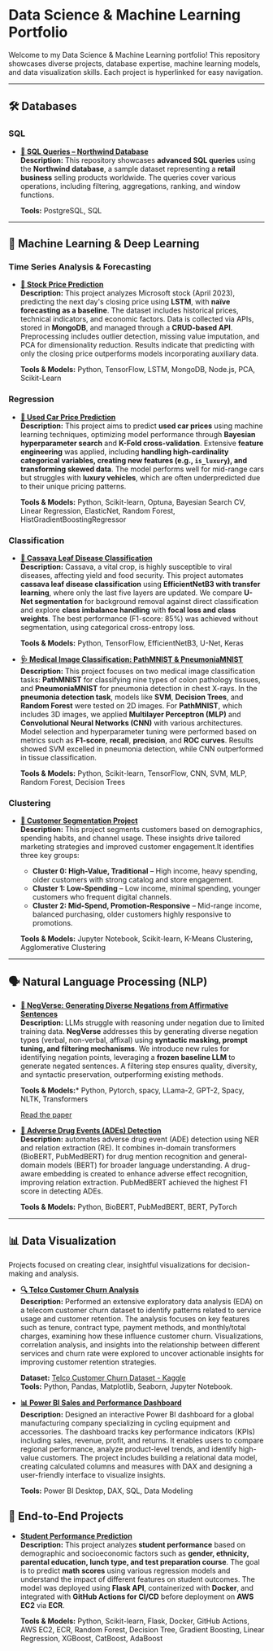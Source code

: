 # Data Science & Machine Learning Portfolio  

Welcome to my Data Science & Machine Learning portfolio! This repository showcases diverse projects, database expertise, machine learning models, and data visualization skills. Each project is hyperlinked for easy navigation.

---

## 🛠 Databases  

### **SQL**  
- **[📌 SQL Queries – Northwind Database ](https://github.com/DarianRodriguez/Portfolio/tree/main/SQL)**  
  **Description:** This repository showcases **advanced SQL queries** using the **Northwind database**, a sample dataset representing a **retail business** selling products worldwide. The queries cover various operations, including filtering, aggregations, ranking, and window functions.  

  **Tools:** PostgreSQL, SQL  

---

## 🧠 Machine Learning & Deep Learning 

### **Time Series Analysis & Forecasting**  
- **[📅 Stock Price Prediction](https://github.com/DarianRodriguez/Stock-Market)**  
    **Description:** This project analyzes Microsoft stock (April 2023), predicting the next day's closing price using **LSTM**, with **naïve forecasting as a baseline**. The dataset includes historical prices, technical indicators, and economic factors. Data is collected via APIs, stored in **MongoDB**, and managed through a **CRUD-based API**. Preprocessing includes outlier detection, missing value imputation, and PCA for dimensionality reduction. Results indicate that predicting with only the closing price outperforms models incorporating auxiliary data.  

    **Tools & Models:** Python, TensorFlow, LSTM, MongoDB, Node.js, PCA, Scikit-Learn


### **Regression**  
- **[🚗 Used Car Price Prediction](https://github.com/DarianRodriguez/Used-Car-Prices)**  
  **Description:** This project aims to predict **used car prices** using machine learning techniques, optimizing model performance through **Bayesian hyperparameter search** and **K-Fold cross-validation**. Extensive **feature engineering** was applied, including **handling high-cardinality categorical variables, creating new features (e.g., `is_luxury`), and transforming skewed data**. The model performs well for mid-range cars but struggles with **luxury vehicles**, which are often underpredicted due to their unique pricing patterns. 

  **Tools & Models:** Python, Scikit-learn, Optuna, Bayesian Search CV, Linear Regression, ElasticNet, Random Forest, HistGradientBoostingRegressor  

### **Classification** 

-  **[📝 Cassava Leaf Disease Classification](https://github.com/DarianRodriguez/Cassava-Leaf-Disease-Classification)**  
    **Description:** Cassava, a vital crop, is highly susceptible to viral diseases, affecting yield and food security. This project automates **cassava leaf disease classification** using **EfficientNetB3 with transfer learning**, where only the last five layers are updated. We compare **U-Net segmentation** for background removal against direct classification and explore **class imbalance handling** with **focal loss and class weights**. The best performance (F1-score: 85%) was achieved without segmentation, using categorical cross-entropy loss.  

    **Tools & Models:** Python, TensorFlow, EfficientNetB3, U-Net, Keras

- **[🩺 Medical Image Classification: PathMNIST & PneumoniaMNIST](https://github.com/DarianRodriguez/Medical-Image-Classification)**  
    **Description:** This project focuses on two medical image classification tasks: **PathMNIST** for classifying nine types of colon pathology tissues, and **PneumoniaMNIST** for pneumonia detection in chest X-rays. In the **pneumonia detection task**, models like **SVM**, **Decision Trees**, and **Random Forest** were tested on 2D images. For **PathMNIST**, which includes 3D images, we applied **Multilayer Perceptron (MLP)** and **Convolutional Neural Networks (CNN)** with various architectures. Model selection and hyperparameter tuning were performed based on metrics such as **F1-score**, **recall**, **precision**, and **ROC curves**. Results showed SVM excelled in pneumonia detection, while CNN outperformed in tissue classification.

    **Tools & Models:** Python, Scikit-learn, TensorFlow, CNN, SVM, MLP, Random Forest, Decision Trees

### **Clustering**  
- **[👥 Customer Segmentation Project](https://github.com/DarianRodriguez/Customer-Segmentation)**  
  **Description:** This project segments customers based on demographics, spending habits, and channel usage. These insights drive tailored marketing strategies and improved customer engagement.It identifies three key groups:  
  - **Cluster 0: High-Value, Traditional** – High income, heavy spending, older customers with strong catalog and store engagement.  
  - **Cluster 1: Low-Spending** – Low income, minimal spending, younger customers who frequent digital channels.  
  - **Cluster 2: Mid-Spend, Promotion-Responsive** – Mid-range income, balanced purchasing, older customers highly responsive to promotions.  

  **Tools & Models:** Jupyter Notebook, Scikit-learn, K-Means Clustering, Agglomerative Clustering

---

## 🗣️ Natural Language Processing (NLP)  


- **[📝 NegVerse: Generating Diverse Negations from Affirmative Sentences](https://github.com/DarianRodriguez/NegVerse)**  
  **Description:** LLMs struggle with reasoning under negation due to limited training data. **NegVerse** addresses this by generating diverse negation types (verbal, non-verbal, affixal) using **syntactic masking, prompt tuning, and filtering mechanisms**. We introduce new rules for identifying negation points, leveraging a **frozen baseline LLM** to generate negated sentences. A filtering step ensures quality, diversity, and syntactic preservation, outperforming existing methods.

  **Tools & Models:*** Python, Pytorch, spacy, LLama-2, GPT-2, Spacy, NLTK, Transformers
  
  [Read the paper](https://arxiv.org/abs/2411.00056)  

- **[💊 Adverse Drug Events (ADEs) Detection](https://github.com/DarianRodriguez/ADE_Project)**  
    **Description:** automates adverse drug event (ADE) detection using NER and relation extraction (RE). It combines in-domain transformers (BioBERT, PubMedBERT) for drug mention recognition and general-domain models (BERT) for broader language understanding. A drug-aware embedding is created to enhance adverse effect recognition, improving relation extraction. PubMedBERT achieved the highest F1 score in detecting ADEs.  

    **Tools & Models:** Python, BioBERT, PubMedBERT, BERT, PyTorch

---

## 📊 Data Visualization  
Projects focused on creating clear, insightful visualizations for decision-making and analysis.  

- **[🔍 Telco Customer Churn Analysis](https://github.com/DarianRodriguez/Portfolio/tree/main/EDAS)**  
  **Description:** Performed an extensive exploratory data analysis (EDA) on a telecom customer churn dataset to identify patterns related to service usage and customer retention. The analysis focuses on key features such as tenure, contract type, payment methods, and monthly/total charges, examining how these influence customer churn. Visualizations, correlation analysis, and insights into the relationship between different services and churn rate were explored to uncover actionable insights for improving customer retention strategies.  

  **Dataset:** [Telco Customer Churn Dataset - Kaggle](https://www.kaggle.com/datasets/blastchar/telco-customer-churn/data)  
  **Tools:** Python, Pandas, Matplotlib, Seaborn, Jupyter Notebook.


- **[📊 Power BI Sales and Performance Dashboard](https://github.com/DarianRodriguez/Portfolio/tree/main/PowerBI)**  
  **Description:** Designed an interactive Power BI dashboard for a global manufacturing company specializing in cycling equipment and accessories. The dashboard tracks key performance indicators (KPIs) including sales, revenue, profit, and returns. It enables users to compare regional performance, analyze product-level trends, and identify high-value customers. The project includes building a relational data model, creating calculated columns and measures with DAX and designing a user-friendly interface to visualize insights.  
  
  **Tools:** Power BI Desktop, DAX, SQL, Data Modeling

## 📌 End-to-End Projects  

- **[ Student Performance Prediction](https://github.com/DarianRodriguez/mlproject)**  
**Description:** This project analyzes **student performance** based on demographic and socioeconomic factors such as **gender, ethnicity, parental education, lunch type, and test preparation course**. The goal is to predict **math scores** using various regression models and understand the impact of different features on student outcomes. The model was deployed using **Flask API**, containerized with **Docker**, and integrated with **GitHub Actions for CI/CD** before deployment on **AWS EC2** via **ECR**.

  **Tools & Models:** Python, Scikit-learn, Flask, Docker, GitHub Actions, AWS EC2, ECR, Random Forest, Decision Tree, Gradient Boosting, Linear Regression, XGBoost, CatBoost, AdaBoost  
